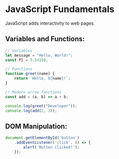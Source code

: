 # JavaScript Fundamentals

JavaScript adds interactivity to web pages.

## Variables and Functions:
```javascript
// Variables
let message = "Hello, World!";
const PI = 3.14159;

// Functions
function greet(name) {
    return `Hello, ${name}!`;
}

// Modern arrow functions
const add = (a, b) => a + b;

console.log(greet("Developer"));
console.log(add(2, 3));
```

## DOM Manipulation:
```javascript
document.getElementById('button')
    .addEventListener('click', () => {
        alert('Button clicked!');
    });
```